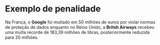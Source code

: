 # Exemplo de penalidade

Na França, o **Google** foi multado em 50 milhões de euros por violar normas de proteção de dados enquanto no Reino Unido, a **Britsh Airways** recebeu uma multa recorde de 183,39 milhões de libras, posteriormente reduzida para 20 milhões.